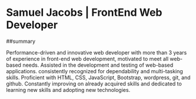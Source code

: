 # Samuel Jacobs | FrontEnd Web Developer

##summary 

Performance-driven and innovative web developer with more than 3 years of experience in front-end web development, motivated to meet all web-based needs. Assisted in the development and testing of web-based applications. consistently recognized for dependability and multi-tasking skills. Proficient with HTML, CSS, JavaScript, Bootstrap, wordpress, git, and github. Constantly improving on already acquired skills and dedicated to learning new skills and adopting new technologies.
